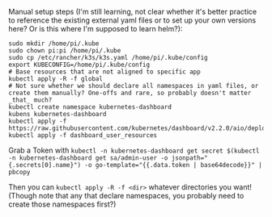 Manual setup steps (I'm still learning, not clear whether it's better practice to reference the existing external yaml files or to set up your own versions here? Or is this where I'm supposed to learn helm?):

```
sudo mkdir /home/pi/.kube
sudo chown pi:pi /home/pi/.kube
sudo cp /etc/rancher/k3s/k3s.yaml /home/pi/.kube/config
export KUBECONFIG=/home/pi/.kube/config
# Base resources that are not aligned to specific app
kubectl apply -R -f global
# Not sure whether we should declare all namespaces in yaml files, or create them manually? One-offs and rare, so probably doesn't matter _that_ much?
kubectl create namespace kubernetes-dashboard
kubens kubernetes-dashboard
kubectl apply -f https://raw.githubusercontent.com/kubernetes/dashboard/v2.2.0/aio/deploy/recommended.yaml
kubectl apply -f dashboard_user_resources
```

Grab a Token with `kubectl -n kubernetes-dashboard get secret $(kubectl -n kubernetes-dashboard get sa/admin-user -o jsonpath="{.secrets[0].name}") -o go-template="{{.data.token | base64decode}}" | pbcopy`

Then you can `kubectl apply -R -f <dir>` whatever directories you want! (Though note that any that declare namespaces, you probably need to create those namespaces first?)
